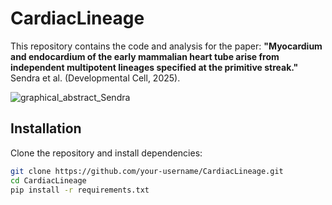 # CardiacLineage
This repository contains the code and analysis for the paper: **"Myocardium and endocardium of the early mammalian heart tube arise from independent multipotent lineages specified at the primitive streak."** Sendra et al. (Developmental Cell, 2025).

![graphical_abstract_Sendra](https://github.com/user-attachments/assets/fd2b5a4e-29b3-40dd-9950-3b62f8bdf30a)

## Installation
Clone the repository and install dependencies:
```bash
git clone https://github.com/your-username/CardiacLineage.git
cd CardiacLineage
pip install -r requirements.txt

